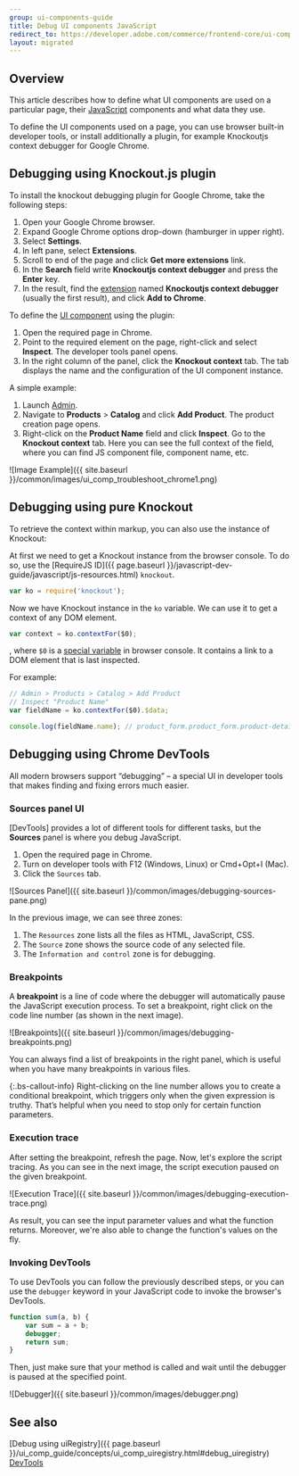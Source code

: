 ```yaml
---
group: ui-components-guide
title: Debug UI components JavaScript
redirect_to: https://developer.adobe.com/commerce/frontend-core/ui-components/debug/
layout: migrated
---
```


## Overview

This article describes how to define what UI components are used on a particular page, their [JavaScript](https://glossary.magento.com/javascript) components and what data they use.

To define the UI components used on a page, you can use browser built-in developer tools, or install additionally a plugin, for example Knockoutjs context debugger for Google Chrome.

## Debugging using Knockout.js plugin

To install the knockout debugging plugin for Google Chrome, take the following steps:

1. Open your Google Chrome browser.
1. Expand Google Chrome options drop-down (hamburger in upper right).
1. Select **Settings**.
1. In left pane, select **Extensions**.
1. Scroll to end of the page and click **Get more extensions** link.
1. In the **Search** field write **Knockoutjs context debugger** and press the **Enter** key.
1. In the result, find the [extension](https://glossary.magento.com/extension) named **Knockoutjs context debugger** (usually the first result), and click **Add to Chrome**.

To define the [UI component](https://glossary.magento.com/ui-component) using the plugin:

1. Open the required page in Chrome.
1. Point to the required element on the page, right-click and select **Inspect**. The developer tools panel opens.
1. In the right column of the panel, click the **Knockout context** tab. The tab displays the name and the configuration of the UI component instance.

A simple example:

1. Launch [Admin](https://glossary.magento.com/magento-admin).
1. Navigate to **Products** > **Catalog** and click **Add Product**. The product creation page opens.
1. Right-click on the **Product Name** field and click **Inspect**. Go to the **Knockout context** tab. Here you can see the full context of the field, where you can find JS component file, component name, etc.

![Image Example]({{ site.baseurl }}/common/images/ui_comp_troubleshoot_chrome1.png)

## Debugging using pure Knockout

To retrieve the context within markup, you can also use the instance of Knockout:

At first we need to get a Knockout instance from the browser console. To do so, use the [RequireJS ID]({{ page.baseurl }}/javascript-dev-guide/javascript/js-resources.html) `knockout`.

```javascript
var ko = require('knockout');
```

Now we have Knockout instance in the `ko` variable. We can use it to get a context of any DOM element.

```javascript
var context = ko.contextFor($0);
```

, where `$0` is a [special variable](https://developers.google.com/web/tools/chrome-devtools/debug/command-line/command-line-reference#section-1) in browser console. It contains a link to a DOM element that is last inspected.

For example:
```javascript
// Admin > Products > Catalog > Add Product
// Inspect "Product Name"
var fieldName = ko.contextFor($0).$data;

console.log(fieldName.name); // product_form.product_form.product-details.container_name.name
```

## Debugging using Chrome DevTools

All modern browsers support “debugging” – a special UI in developer tools that makes finding and fixing errors much easier.

### Sources panel UI

[DevTools] provides a lot of different tools for different tasks, but the **Sources** panel is where you debug JavaScript.

1. Open the required page in Chrome.
1. Turn on developer tools with F12 (Windows, Linux) or Cmd+Opt+I (Mac).
1. Click the `Sources` tab.

![Sources Panel]({{ site.baseurl }}/common/images/debugging-sources-pane.png)

In the previous image, we can see three zones:

1. The `Resources` zone lists all the files as HTML, JavaScript, CSS.
1. The `Source` zone shows the source code of any selected file.
1. The `Information and control` zone is for debugging.

### Breakpoints

A **breakpoint** is a line of code where the debugger will automatically pause the JavaScript execution process.
To set a breakpoint, right click on the code line number (as shown in the next image).

![Breakpoints]({{ site.baseurl }}/common/images/debugging-breakpoints.png)

You can always find a list of breakpoints in the right panel, which is useful when you have many breakpoints in various files.

 {:.bs-callout-info}
Right-clicking on the line number allows you to create a conditional breakpoint, which triggers only when the given expression is truthy. That’s helpful when you need to stop only for certain function parameters.

### Execution trace

After setting the breakpoint, refresh the page. Now, let's explore the script tracing. As you can see in the next image, the script execution paused on the given breakpoint.

![Execution Trace]({{ site.baseurl }}/common/images/debugging-execution-trace.png)

As result, you can see the input parameter values and what the function returns. Moreover, we're also able to change the function's values on the fly.

### Invoking DevTools

To use DevTools you can follow the previously described steps, or you can use the `debugger` keyword in your JavaScript code to invoke the browser's DevTools.

```javascript
function sum(a, b) {
    var sum = a + b;
    debugger;
    return sum;
}
```

Then, just make sure that your method is called and wait until the debugger is paused at the specified point.

![Debugger]({{ site.baseurl }}/common/images/debugger.png)

## See also

[Debug using uiRegistry]({{ page.baseurl }}/ui_comp_guide/concepts/ui_comp_uiregistry.html#debug_uiregistry)
[DevTools](https://developers.google.com/web/tools/chrome-devtools/javascript/)
